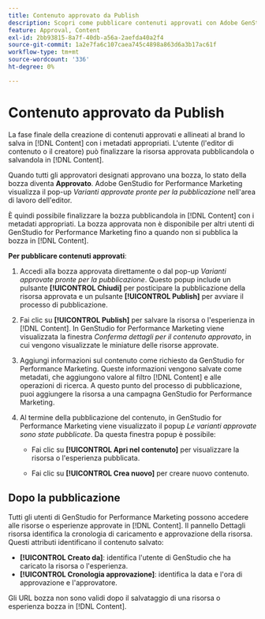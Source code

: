 ```yaml
---
title: Contenuto approvato da Publish
description: Scopri come pubblicare contenuti approvati con Adobe GenStudio for Performance Marketing.
feature: Approval, Content
exl-id: 2bb93815-8a7f-40db-a56a-2aefda40a2f4
source-git-commit: 1a2e7fa6c107caea745c4898a863d6a3b17ac61f
workflow-type: tm+mt
source-wordcount: '336'
ht-degree: 0%

---
```


# Contenuto approvato da Publish

La fase finale della creazione di contenuti approvati e allineati al brand lo salva in [!DNL Content] con i metadati appropriati. L&#39;utente (l&#39;editor di contenuto o il creatore) può finalizzare la risorsa approvata pubblicandola o salvandola in [!DNL Content].

Quando tutti gli approvatori designati approvano una bozza, lo stato della bozza diventa **Approvato**. Adobe GenStudio for Performance Marketing visualizza il pop-up _Varianti approvate pronte per la pubblicazione_ nell&#39;area di lavoro dell&#39;editor.

È quindi possibile finalizzare la bozza pubblicandola in [!DNL Content] con i metadati appropriati. La bozza approvata non è disponibile per altri utenti di GenStudio for Performance Marketing fino a quando non si pubblica la bozza in [!DNL Content].

**Per pubblicare contenuti approvati**:

1. Accedi alla bozza approvata direttamente o dal pop-up _Varianti approvate pronte per la pubblicazione_. Questo popup include un pulsante **[!UICONTROL Chiudi]** per posticipare la pubblicazione della risorsa approvata e un pulsante **[!UICONTROL Publish]** per avviare il processo di pubblicazione.

1. Fai clic su **[!UICONTROL Publish]** per salvare la risorsa o l&#39;esperienza in [!DNL Content]. In GenStudio for Performance Marketing viene visualizzata la finestra _Conferma dettagli per il contenuto approvato_, in cui vengono visualizzate le miniature delle risorse approvate.

1. Aggiungi informazioni sul contenuto come richiesto da GenStudio for Performance Marketing. Queste informazioni vengono salvate come metadati, che aggiungono valore al filtro [!DNL Content] e alle operazioni di ricerca. A questo punto del processo di pubblicazione, puoi aggiungere la risorsa a una campagna GenStudio for Performance Marketing.

1. Al termine della pubblicazione del contenuto, in GenStudio for Performance Marketing viene visualizzato il popup _Le varianti approvate sono state pubblicate_. Da questa finestra popup è possibile:

   * Fai clic su **[!UICONTROL Apri nel contenuto]** per visualizzare la risorsa o l&#39;esperienza pubblicata.

   * Fai clic su **[!UICONTROL Crea nuovo]** per creare nuovo contenuto.

## Dopo la pubblicazione

Tutti gli utenti di GenStudio for Performance Marketing possono accedere alle risorse o esperienze approvate in [!DNL Content]. Il pannello Dettagli risorsa identifica la cronologia di caricamento e approvazione della risorsa. Questi attributi identificano il contenuto salvato:

* **[!UICONTROL Creato da]**: identifica l&#39;utente di GenStudio che ha caricato la risorsa o l&#39;esperienza.
* **[!UICONTROL Cronologia approvazione]**: identifica la data e l&#39;ora di approvazione e l&#39;approvatore.

Gli URL bozza non sono validi dopo il salvataggio di una risorsa o esperienza bozza in [!DNL Content].
